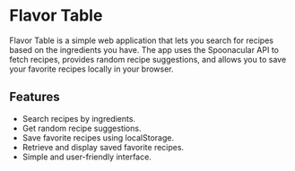 # Flavor Table

Flavor Table is a simple web application that lets you search for recipes based on the ingredients you have. The app uses the Spoonacular API to fetch recipes, provides random recipe suggestions, and allows you to save your favorite recipes locally in your browser.

## Features

- Search recipes by ingredients.
- Get random recipe suggestions.
- Save favorite recipes using localStorage.
- Retrieve and display saved favorite recipes.
- Simple and user-friendly interface.

